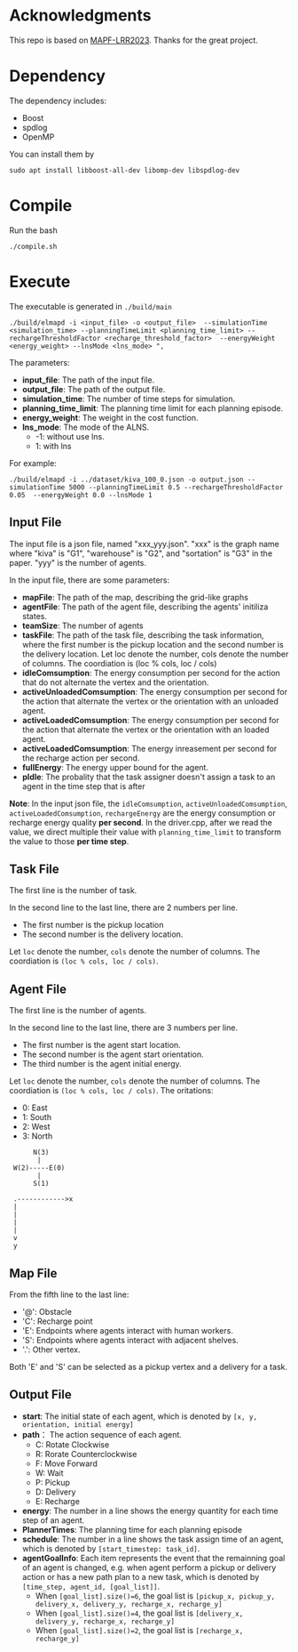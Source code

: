 # Acknowledgments
This repo is based on [MAPF-LRR2023](https://github.com/DiligentPanda/MAPF-LRR2023). Thanks for the great project.

# Dependency
The dependency includes:

* Boost
* spdlog
* OpenMP

You can install them by

`
sudo apt install libboost-all-dev libomp-dev libspdlog-dev
`

# Compile
Run the bash

```
./compile.sh
```

# Execute
The executable is generated in `./build/main`

```
./build/elmapd -i <input_file> -o <output_file>  --simulationTime <simulation_time> --planningTimeLimit <planning_time_limit> --rechargeThresholdFactor <recharge_threshold_factor>  --energyWeight <energy_weight> --lnsMode <lns_mode> ",
```
The parameters:
+ **input_file**: The path of the input file.
+ **output_file**: The path of the output file.
+ **simulation_time**: The number of time steps for simulation.
+ **planning_time_limit**: The planning time limit for each planning episode.
+ **energy_weight**: The weight in the cost function.
+ **lns_mode**: The mode of the ALNS. 
  +  -1: without use lns. 
  +  1: with lns

For example:
```
./build/elmapd -i ../dataset/kiva_100_0.json -o output.json --simulationTime 5000 --planningTimeLimit 0.5 --rechargeThresholdFactor 0.05  --energyWeight 0.0 --lnsMode 1
```

## Input File
The input file is a json file, named "xxx_yyy.json". "xxx" is the graph name where "kiva" is "G1", "warehouse" is "G2", and "sortation" is "G3" in the paper. "yyy" is the number of agents.

In the input file, there are some parameters:
  + **mapFile**: The path of the map, describing the grid-like graphs
  + **agentFile**:  The path of the agent file, describing the agents' initiliza states.
  + **teamSize**: The number of agents
  + **taskFile**: The path of the task file, describing the task information, where the first number is the pickup location and the second number is the delivery location. Let loc denote the number, cols denote the number of columns. The coordiation is (loc % cols, loc / cols)
  + **idleComsumption**: The energy consumption per second for the action that do not alternate the vertex and the orientation.
  + **activeUnloadedComsumption**: The energy consumption per second for the action that alternate the vertex or the orientation with an unloaded agent.
  + **activeLoadedComsumption**: The energy consumption per second for the action that alternate the vertex or the orientation with an loaded agent.
  + **activeLoadedComsumption**: The energy inreasement per second for the recharge action per second.
  + **fullEnergy**: The energy upper bound for the agent.
  + **pIdle**: The probality that the task assigner doesn't assign a task to an agent in the time step that is after 

**Note**: In the input json file, the `idleComsumption`, `activeUnloadedComsumption`, `activeLoadedComsumption`,
`rechargeEnergy` are the energy consumption or recharge energy quality **per second**. In the driver.cpp, after we read the value, we direct multiple their value with `planning_time_limit` to transform the value to those **per time step**.

## Task File
The first line is the number of task.

In the second line to the last line, there are 2 numbers per line. 
+ The first number is the pickup location 
+ The second number is the delivery location. 

Let `loc` denote the number, `cols` denote the number of columns. The coordiation is `(loc % cols, loc / cols)`.

## Agent File
The first line is the number of agents.

In the second line to the last line, there are 3 numbers per line. 
+ The first number is the agent start location.
+ The second number is the agent start orientation.
+ The third number is the agent initial energy.

Let `loc` denote the number, `cols` denote the number of columns. The coordiation is `(loc % cols, loc / cols)`.
The oritations:
+  0: East
+  1: South
+  2: West
+  3: North

```
      N(3)
       |
 W(2)-----E(0)
       |
      S(1)

 .------------>x
 |
 |
 |
 |
 v
 y
```

## Map File
From the fifth line to the last line:
+ '@': Obstacle
+ 'C': Recharge point
+ 'E': Endpoints where agents interact with human workers.
+ 'S': Endpoints where agents interact with adjacent shelves. 
+ '.': Other vertex.
   
Both 'E' and 'S' can be selected as a pickup vertex and a delivery for a task.

## Output File
+ **start**: The initial state of each agent, which is denoted by `[x, y, orientation, initial energy]`
+ **path**： The action sequence of each agent.
  + C: Rotate Clockwise
  + R: Rorate Counterclockwise
  + F: Move Forward
  + W: Wait
  + P: Pickup
  + D: Delivery
  + E: Recharge
+ **energy**: The number in a line shows the energy quantity for each time step of an agent.
+ **PlannerTimes**: The planning time for each planning episode
+ **schedule**: The number in a line shows the task assign time of an agent, which is denoted by `[start_timestep: task_id]`.
+ **agentGoalInfo**: Each item represents the event that the remainning goal of an agent is changed, e.g. when agent perform a pickup or delivery action or has a new path plan to a new task, which is denoted by `[time_step, agent_id, [goal_list]]`.
  + When `[goal_list].size()=6`, the goal list is `[pickup_x, pickup_y, delivery_x, delivery_y, recharge_x, recharge_y]`
  + When `[goal_list].size()=4`, the goal list is `[delivery_x, delivery_y, recharge_x, recharge_y]`
  + When `[goal_list].size()=2`, the goal list is `[recharge_x, recharge_y]`
